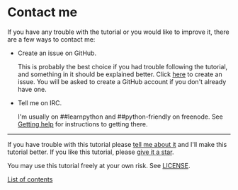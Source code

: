 # Contact me

If you have any trouble with the tutorial or you would like to improve
it, there are a few ways to contact me:

- Create an issue on GitHub.

    This is probably the best choice if you had trouble following the
    tutorial, and something in it should be explained better. Click
    [here](https://github.com/Ashleshk/Python-Program-Codes/issues/new) to
    create an issue. You will be asked to create a GitHub account if you
    don't already have one.

- Tell me on IRC.

    I'm usually on ##learnpython and ##python-friendly on freenode. See
    [Getting help](getting-help.md) for instructions to getting there.

***

If you have trouble with this tutorial please [tell me about
it](./contact-me.md) and I'll make this tutorial better. If you
like this tutorial, 
please [give it a
star](./README.md#how-can-i-thank-you-for-writing-and-sharing-this-tutorial).

You may use this tutorial freely at your own risk. See
[LICENSE](./LICENSE).

[List of contents](./README.md#list-of-contents)
